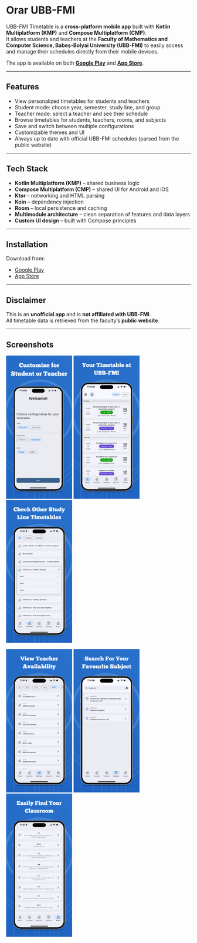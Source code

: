 # Orar UBB-FMI

UBB-FMI Timetable is a **cross-platform mobile app** built with **Kotlin Multiplatform (KMP)** and **Compose Multiplatform (CMP)**.  
It allows students and teachers at the **Faculty of Mathematics and Computer Science, Babeș-Bolyai University (UBB-FMI)** to easily access and manage their schedules directly from their mobile devices.  

The app is available on both **[Google Play](https://play.google.com/store/apps/details?id=com.ubb.fmi.orar)** and **[App Store](https://apps.apple.com/us/app/orar-ubb-fmi/id6752799048)**.  

---

## Features  

- View personalized timetables for students and teachers  
- Student mode: choose year, semester, study line, and group  
- Teacher mode: select a teacher and see their schedule  
- Browse timetables for students, teachers, rooms, and subjects  
- Save and switch between multiple configurations  
- Customizable themes and UI  
- Always up to date with official UBB-FMI schedules (parsed from the public website)  

---

## Tech Stack  

- **Kotlin Multiplatform (KMP)** – shared business logic  
- **Compose Multiplatform (CMP)** – shared UI for Android and iOS  
- **Ktor** – networking and HTML parsing  
- **Koin** – dependency injection  
- **Room** – local persistence and caching  
- **Multimodule architecture** – clean separation of features and data layers  
- **Custom UI design** – built with Compose principles  

---

## Installation  

Download from:  
- [Google Play](https://play.google.com/store/apps/details?id=com.ubb.fmi.orar)  
- [App Store](https://apps.apple.com/us/app/orar-ubb-fmi/id6752799048)  

---

## Disclaimer  

This is an **unofficial app** and is **not affiliated with UBB-FMI**.  
All timetable data is retrieved from the faculty’s **public website**.  

---

## Screenshots
<p float="left">
  <img src="https://github.com/SemenciucCosmin/Orar-UBB-FMI/blob/main/screenshots/1_onboarding.png" width="180">
  <img src="https://github.com/SemenciucCosmin/Orar-UBB-FMI/blob/main/screenshots/2_main.png" width="180">
  <img src="https://github.com/SemenciucCosmin/Orar-UBB-FMI/blob/main/screenshots/3_students.png" width="180">
</p>

<p float="left">
  <img src="https://github.com/SemenciucCosmin/Orar-UBB-FMI/blob/main/screenshots/4_teachers.png" width="180">
  <img src="https://github.com/SemenciucCosmin/Orar-UBB-FMI/blob/main/screenshots/5_subjects.png" width="180">
  <img src="https://github.com/SemenciucCosmin/Orar-UBB-FMI/blob/main/screenshots/6_rooms.png" width="180">
</p>
